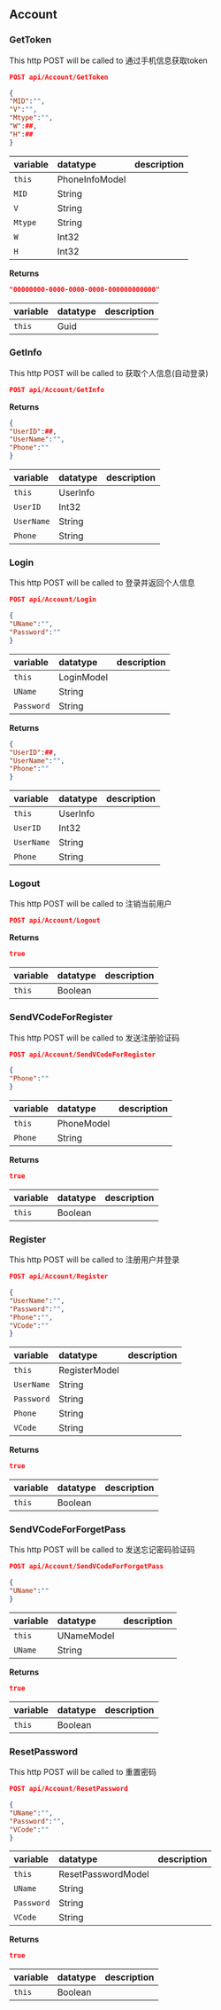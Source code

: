
## Account

### GetToken

This http POST will be called to 通过手机信息获取token

```json
POST api/Account/GetToken
```

```json
{
"MID":"",
"V":"",
"Mtype":"",
"W":##,
"H":##
}
```

variable | datatype | description
:--------|:-----------|:-----------
`this` | PhoneInfoModel | 
`MID` | String | 
`V` | String | 
`Mtype` | String | 
`W` | Int32 | 
`H` | Int32 | 


**Returns**

```json
"00000000-0000-0000-0000-000000000000"
```

variable | datatype | description
:--------|:-----------|:-----------
`this` | Guid | 


### GetInfo

This http POST will be called to 获取个人信息(自动登录)

```json
POST api/Account/GetInfo
```

**Returns**

```json
{
"UserID":##,
"UserName":"",
"Phone":""
}
```

variable | datatype | description
:--------|:-----------|:-----------
`this` | UserInfo | 
`UserID` | Int32 | 
`UserName` | String | 
`Phone` | String | 


### Login

This http POST will be called to 登录并返回个人信息

```json
POST api/Account/Login
```

```json
{
"UName":"",
"Password":""
}
```

variable | datatype | description
:--------|:-----------|:-----------
`this` | LoginModel | 
`UName` | String | 
`Password` | String | 


**Returns**

```json
{
"UserID":##,
"UserName":"",
"Phone":""
}
```

variable | datatype | description
:--------|:-----------|:-----------
`this` | UserInfo | 
`UserID` | Int32 | 
`UserName` | String | 
`Phone` | String | 


### Logout

This http POST will be called to 注销当前用户

```json
POST api/Account/Logout
```

**Returns**

```json
true
```

variable | datatype | description
:--------|:-----------|:-----------
`this` | Boolean | 


### SendVCodeForRegister

This http POST will be called to 发送注册验证码

```json
POST api/Account/SendVCodeForRegister
```

```json
{
"Phone":""
}
```

variable | datatype | description
:--------|:-----------|:-----------
`this` | PhoneModel | 
`Phone` | String | 


**Returns**

```json
true
```

variable | datatype | description
:--------|:-----------|:-----------
`this` | Boolean | 


### Register

This http POST will be called to 注册用户并登录

```json
POST api/Account/Register
```

```json
{
"UserName":"",
"Password":"",
"Phone":"",
"VCode":""
}
```

variable | datatype | description
:--------|:-----------|:-----------
`this` | RegisterModel | 
`UserName` | String | 
`Password` | String | 
`Phone` | String | 
`VCode` | String | 


**Returns**

```json
true
```

variable | datatype | description
:--------|:-----------|:-----------
`this` | Boolean | 


### SendVCodeForForgetPass

This http POST will be called to 发送忘记密码验证码

```json
POST api/Account/SendVCodeForForgetPass
```

```json
{
"UName":""
}
```

variable | datatype | description
:--------|:-----------|:-----------
`this` | UNameModel | 
`UName` | String | 


**Returns**

```json
true
```

variable | datatype | description
:--------|:-----------|:-----------
`this` | Boolean | 


### ResetPassword

This http POST will be called to 重置密码

```json
POST api/Account/ResetPassword
```

```json
{
"UName":"",
"Password":"",
"VCode":""
}
```

variable | datatype | description
:--------|:-----------|:-----------
`this` | ResetPasswordModel | 
`UName` | String | 
`Password` | String | 
`VCode` | String | 


**Returns**

```json
true
```

variable | datatype | description
:--------|:-----------|:-----------
`this` | Boolean | 
